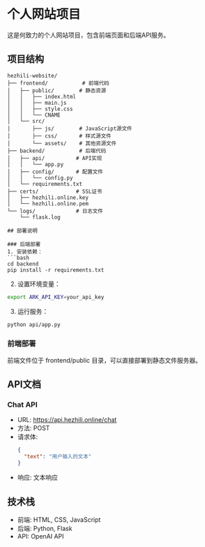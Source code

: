 # 个人网站项目

这是何致力的个人网站项目，包含前端页面和后端API服务。

## 项目结构

```
hezhili-website/
├── frontend/           # 前端代码
│   ├── public/        # 静态资源
│   │   ├── index.html
│   │   ├── main.js
│   │   ├── style.css
│   │   └── CNAME
│   └── src/
│       ├── js/        # JavaScript源文件
│       ├── css/       # 样式源文件
│       └── assets/    # 其他资源文件
├── backend/           # 后端代码
│   ├── api/          # API实现
│   │   └── app.py
│   ├── config/       # 配置文件
│   │   └── config.py
│   └── requirements.txt
├── certs/            # SSL证书
│   ├── hezhili.online.key
│   └── hezhili.online.pem
└── logs/             # 日志文件
    └── flask.log

## 部署说明

### 后端部署
1. 安装依赖：
```bash
cd backend
pip install -r requirements.txt
```

2. 设置环境变量：
```bash
export ARK_API_KEY=your_api_key
```

3. 运行服务：
```bash
python api/app.py
```

### 前端部署
前端文件位于 frontend/public 目录，可以直接部署到静态文件服务器。

## API文档

### Chat API
- URL: https://api.hezhili.online/chat
- 方法: POST
- 请求体:
  ```json
  {
    "text": "用户输入的文本"
  }
  ```
- 响应: 文本响应

## 技术栈
- 前端: HTML, CSS, JavaScript
- 后端: Python, Flask
- API: OpenAI API
